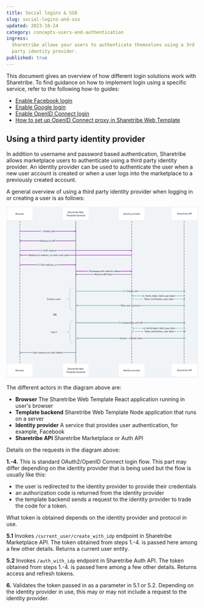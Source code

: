 ```yaml
---
title: Social logins & SSO
slug: social-logins-and-sso
updated: 2023-10-24
category: concepts-users-and-authentication
ingress:
  Sharetribe allows your users to authenticate themselves using a 3rd
  party identity provider.
published: true
---
```


This document gives an overview of how different login solutions work
with Sharetribe. To find guidance on how to implement login using a
specific service, refer to the following how-to guides:

- [Enable Facebook login](/how-to/enable-facebook-login/)
- [Enable Google login](/how-to/enable-google-login/)
- [Enable OpenID Connect login](/how-to/enable-open-id-connect-login/)
- [How to set up OpenID Connect proxy in Sharetribe Web Template](/how-to/setup-open-id-connect-proxy/)

## Using a third party identity provider

In addition to username and password based authentication, Sharetribe
allows marketplace users to authenticate using a third party identity
provider. An identity provider can be used to authenticate the user when
a new user account is created or when a user logs into the marketplace
to a previously created account.

A general overview of using a third party identity provider when logging
in or creating a user is as follows:

[![Auth flow using a 3rd party identity provider](auth-flow.png 'Auth flow using a 3rd party identity provider')](/background-assets/sso-auth-flow-large.png)

The different actors in the diagram above are:

- **Browser** The Sharetribe Web Template React application running in
  user's browser
- **Template backend** Sharetribe Web Template Node application that
  runs on a server
- **Identity provider** A service that provides user authentication, for
  example, Facebook
- **Sharetribe API** Sharetribe Marketplace or Auth API

Details on the requests in the diagram above:

**1.-4.** This is standard OAuth2/OpenID Connect login flow. This part
may differ depending on the identity provider that is being used but the
flow is usually like this:

- the user is redirected to the identity provider to provide their
  credentials
- an authorization code is returned from the identity provider
- the template backend sends a request to the identity provider to trade
  the code for a token.

What token is obtained depends on the identity provider and protocol in
use.

**5.1** Invokes `/current_user/create_with_idp` endpoint in Sharetribe
Marketplace API. The token obtained from steps 1.-4. is passed here
among a few other details. Returns a current user entity.

**5.2** Invokes `/auth_with_idp` endpoint in Sharetribe Auth API. The
token obtained from steps 1.-4. is passed here among a few other
details. Returns access and refresh tokens.

**6.** Validates the token passed in as a parameter in 5.1 or 5.2.
Depending on the identity provider in use, this may or may not include a
request to the identity provider.
